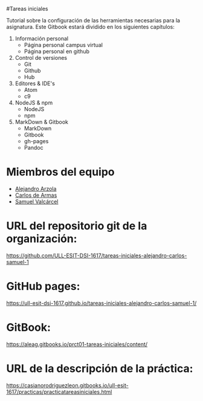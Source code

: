 #Tareas iniciales

Tutorial sobre la configuración de las herramientas necesarias para la asignatura. Este Gitbook estará dividido en los siguientes capítulos:

1. Información personal
    * Página personal campus virtual
    * Página personal en github
2. Control de versiones
    * Git
    * Github
    * Hub
3. Editores & IDE's
    * Atom
    * c9
4. NodeJS & npm
    * NodeJS
    * npm
5. MarkDown & Gitbook
    * MarkDown
    * Gitbook
    * gh-pages
    * Pandoc

# Miembros del equipo

* [Alejandro Arzola](http://aleag.github.io)
* [Carlos de Armas](http://alu0100816167.github.io)
* [Samuel Valcárcel](http://cosaca.github.io)

# URL del repositorio git de la organización:
https://github.com/ULL-ESIT-DSI-1617/tareas-iniciales-alejandro-carlos-samuel-1

# GitHub pages:

https://ull-esit-dsi-1617.github.io/tareas-iniciales-alejandro-carlos-samuel-1/

# GitBook:

https://aleag.gitbooks.io/prct01-tareas-iniciales/content/
# URL de la descripción de la práctica:

https://casianorodriguezleon.gitbooks.io/ull-esit-1617/practicas/practicatareasiniciales.html
